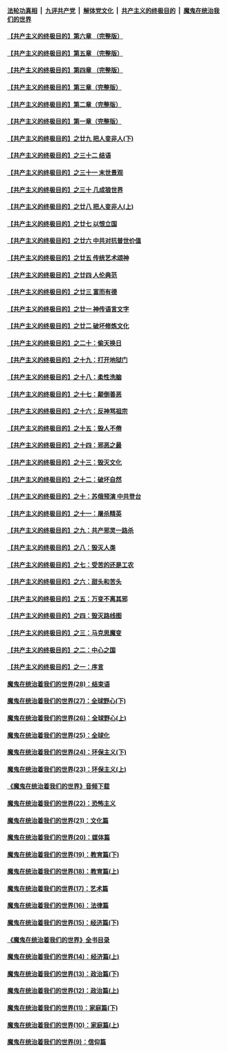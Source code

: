 ####  [法轮功真相](../../../../basic/blob/master/README.md?t=02120626) &nbsp;|&nbsp; [九评共产党](../../../../9ping.md/blob/master/README.md?t=02120626) &nbsp;|&nbsp; [解体党文化](../../../../jtdwh.md/blob/master/README.md?t=02120626)  &nbsp;|&nbsp; [共产主义的终极目的](../../../../gczydzjmd.md/blob/master/README.md?t=02120626) &nbsp;|&nbsp; [魔鬼在统治我们的世界](../../../../mgztzwmdsj.md/blob/master/README.md?t=02120626) 

#### [【共产主义的终极目的】第六章 （完整版）](../pages/nsc422/n11428913.md?t=02120626) 

#### [【共产主义的终极目的】第五章 （完整版）](../pages/nsc422/n11428912.md?t=02120626) 

#### [【共产主义的终极目的】第四章 （完整版）](../pages/nsc422/n11428907.md?t=02120626) 

#### [【共产主义的终极目的】第三章（完整版）](../pages/nsc422/n11428848.md?t=02120626) 

#### [【共产主义的终极目的】第二章（完整版）](../pages/nsc422/n11428831.md?t=02120626) 

#### [【共产主义的终极目的】第一章（完整版）](../pages/nsc422/n11417651.md?t=02120626) 

#### [【共产主义的终极目的】之廿九 把人变非人(下)](../pages/nsc422/n11344140.md?t=02120626) 

#### [【共产主义的终极目的】之三十二 结语](../pages/nsc422/n11360535.md?t=02120626) 

#### [【共产主义的终极目的】之三十一 末世景观](../pages/nsc422/n11351129.md?t=02120626) 

#### [【共产主义的终极目的】之三十 几成狼世界](../pages/nsc422/n11348280.md?t=02120626) 

#### [【共产主义的终极目的】之廿八 把人变非人(上)](../pages/nsc422/n11340492.md?t=02120626) 

#### [【共产主义的终极目的】之廿七 以恨立国](../pages/nsc422/n11336944.md?t=02120626) 

#### [【共产主义的终极目的】之廿六 中共对抗普世价值](../pages/nsc422/n11324785.md?t=02120626) 

#### [【共产主义的终极目的】之廿五 传统艺术颂神](../pages/nsc422/n11296396.md?t=02120626) 

#### [【共产主义的终极目的】之廿四 人伦典范](../pages/nsc422/n11296397.md?t=02120626) 

#### [【共产主义的终极目的】之廿三 富而有德](../pages/nsc422/n11283598.md?t=02120626) 

#### [【共产主义的终极目的】之廿一 神传语言文字](../pages/nsc422/n11263265.md?t=02120626) 

#### [【共产主义的终极目的】之廿二 破坏修炼文化](../pages/nsc422/n11245728.md?t=02120626) 

#### [【共产主义的终极目的】之二十：偷天换日](../pages/nsc422/n11238846.md?t=02120626) 

#### [【共产主义的终极目的】之十九：打开地狱门](../pages/nsc422/n11206376.md?t=02120626) 

#### [【共产主义的终极目的】之十八：柔性洗脑](../pages/nsc422/n11199994.md?t=02120626) 

#### [【共产主义的终极目的】之十七：颠倒善恶](../pages/nsc422/n11179782.md?t=02120626) 

#### [【共产主义的终极目的】之十六：反神骂祖宗](../pages/nsc422/n11166798.md?t=02120626) 

#### [【共产主义的终极目的】之十五：毁人不倦](../pages/nsc422/n11166792.md?t=02120626) 

#### [【共产主义的终极目的】之十四：邪恶之最](../pages/nsc422/n11150249.md?t=02120626) 

#### [【共产主义的终极目的】之十三：毁灭文化](../pages/nsc422/n11135227.md?t=02120626) 

#### [【共产主义的终极目的】之十二：破坏自然](../pages/nsc422/n11135214.md?t=02120626) 

#### [【共产主义的终极目的】之十：苏俄预演 中共登台](../pages/nsc422/n11118424.md?t=02120626) 

#### [【共产主义的终极目的】之十一：屠杀精英](../pages/nsc422/n11118442.md?t=02120626) 

#### [【共产主义的终极目的】之九：共产邪灵一路杀](../pages/nsc422/n11114139.md?t=02120626) 

#### [【共产主义的终极目的】之八：毁灭人类](../pages/nsc422/n11108503.md?t=02120626) 

#### [【共产主义的终极目的】之七：受苦的还是工农](../pages/nsc422/n11101809.md?t=02120626) 

#### [【共产主义的终极目的】之六：甜头和苦头](../pages/nsc422/n11096971.md?t=02120626) 

#### [【共产主义的终极目的】之五：万变不离其邪](../pages/nsc422/n11091285.md?t=02120626) 

#### [【共产主义的终极目的】之四：毁灭路线图](../pages/nsc422/n11086284.md?t=02120626) 

#### [【共产主义的终极目的】之三：马克思魔变](../pages/nsc422/n11061941.md?t=02120626) 

#### [【共产主义的终极目的】之二：中心之国](../pages/nsc422/n11047728.md?t=02120626) 

#### [【共产主义的终极目的】之一：序言](../pages/nsc422/n11086077.md?t=02120626) 

#### [魔鬼在统治着我们的世界(28)：结束语](../pages/nsc422/n10936246.md?t=02120626) 

#### [魔鬼在统治着我们的世界(27)：全球野心(下)](../pages/nsc422/n10928319.md?t=02120626) 

#### [魔鬼在统治着我们的世界(26)：全球野心(上)](../pages/nsc422/n10900318.md?t=02120626) 

#### [魔鬼在统治着我们的世界(25)：全球化](../pages/nsc422/n10788205.md?t=02120626) 

#### [魔鬼在统治着我们的世界(24)：环保主义(下)](../pages/nsc422/n10695307.md?t=02120626) 

#### [魔鬼在统治着我们的世界(23)：环保主义(上)](../pages/nsc422/n10688613.md?t=02120626) 

#### [《魔鬼在统治着我们的世界》音频下载](../pages/nsc422/n10635553.md?t=02120626) 

#### [魔鬼在统治着我们的世界(22)：恐怖主义](../pages/nsc422/n10614727.md?t=02120626) 

#### [魔鬼在统治着我们的世界(21)：文化篇](../pages/nsc422/n10597706.md?t=02120626) 

#### [魔鬼在统治着我们的世界(20)：媒体篇](../pages/nsc422/n10586579.md?t=02120626) 

#### [魔鬼在统治着我们的世界(19)：教育篇(下)](../pages/nsc422/n10564808.md?t=02120626) 

#### [魔鬼在统治着我们的世界(18)：教育篇(上)](../pages/nsc422/n10526970.md?t=02120626) 

#### [魔鬼在统治着我们的世界(17)：艺术篇](../pages/nsc422/n10499093.md?t=02120626) 

#### [魔鬼在统治着我们的世界(16)：法律篇](../pages/nsc422/n10485969.md?t=02120626) 

#### [魔鬼在统治着我们的世界(15)：经济篇(下)](../pages/nsc422/n10469975.md?t=02120626) 

#### [《魔鬼在统治着我们的世界》全书目录](../pages/nsc422/n10464261.md?t=02120626) 

#### [魔鬼在统治着我们的世界(14)：经济篇(上)](../pages/nsc422/n10457370.md?t=02120626) 

#### [魔鬼在统治着我们的世界(13)：政治篇(下)](../pages/nsc422/n10448270.md?t=02120626) 

#### [魔鬼在统治着我们的世界(12)：政治篇(上)](../pages/nsc422/n10444576.md?t=02120626) 

#### [魔鬼在统治着我们的世界(11)：家庭篇(下)](../pages/nsc422/n10440961.md?t=02120626) 

#### [魔鬼在统治着我们的世界(10)：家庭篇(上)](../pages/nsc422/n10435448.md?t=02120626) 

#### [魔鬼在统治着我们的世界(9)：信仰篇](../pages/nsc422/n10432159.md?t=02120626) 

